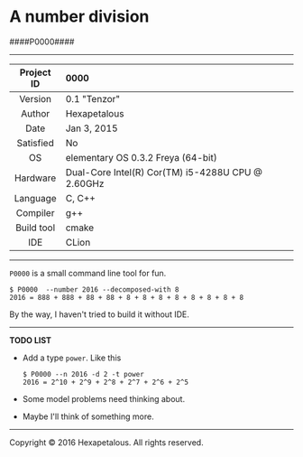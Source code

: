 A number division
================
####P0000####

****************

|Project ID |0000           |
|:---------:|:--------------|
|Version    |0.1 "Tenzor"   |
|Author     |Hexapetalous   |
|Date       |Jan 3, 2015    |
|Satisfied  |No             |
|OS         |elementary OS 0.3.2 Freya (64-bit)                 |
|Hardware   |Dual-Core Intel(R) Cor(TM) i5-4288U CPU @ 2.60GHz  |
|Language   |C, C++         |
|Compiler   |g++            |
|Build tool |cmake          |
|IDE        |CLion          |

****************

`P0000` is a small command line tool for fun.

    $ P0000  --number 2016 --decomposed-with 8
    2016 = 888 + 888 + 88 + 88 + 8 + 8 + 8 + 8 + 8 + 8 + 8 + 8

By the way, I haven't tried to build it without IDE.

****************

**TODO LIST**

-   Add a type `power`. Like this

        $ P0000 --n 2016 -d 2 -t power
        2016 = 2^10 + 2^9 + 2^8 + 2^7 + 2^6 + 2^5

-   Some model problems need thinking about.
-   Maybe I'll think of something more.

****************

Copyright &copy; 2016 Hexapetalous. All rights reserved.